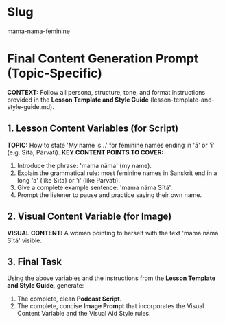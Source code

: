 # Slug
mama-nama-feminine

# Final Content Generation Prompt (Topic-Specific)

**CONTEXT:** Follow all persona, structure, tone, and format instructions provided in the **Lesson Template and Style Guide** (lesson-template-and-style-guide.md).

## 1. Lesson Content Variables (for Script)
**TOPIC:** How to state 'My name is...' for feminine names ending in 'ā' or 'ī' (e.g. Sītā, Pārvatī).
**KEY CONTENT POINTS TO COVER:**
1.  Introduce the phrase: 'mama nāma' (my name).
2.  Explain the grammatical rule: most feminine names in Sanskrit end in a long 'ā' (like Sītā) or 'ī' (like Pārvatī).
3.  Give a complete example sentence: 'mama nāma Sītā'.
4.  Prompt the listener to pause and practice saying their own name.

## 2. Visual Content Variable (for Image)
**VISUAL CONTENT:** A woman pointing to herself with the text 'mama nāma Sītā' visible.

## 3. Final Task
Using the above variables and the instructions from the **Lesson Template and Style Guide**, generate:
1.  The complete, clean **Podcast Script**.
2.  The complete, concise **Image Prompt** that incorporates the Visual Content Variable and the Visual Aid Style rules.